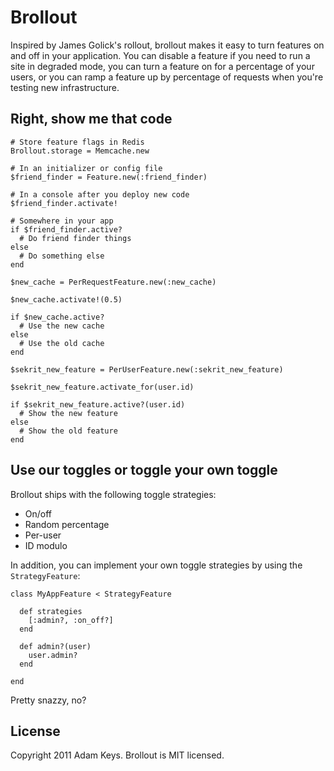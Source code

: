# Brollout

Inspired by James Golick's rollout, brollout makes it easy to turn features on
and off in your application. You can disable a feature if you need to run
a site in degraded mode, you can turn a feature on for a percentage of your
users, or you can ramp a feature up by percentage of requests when you're
testing new infrastructure.

## Right, show me that code

    # Store feature flags in Redis
    Brollout.storage = Memcache.new

    # In an initializer or config file
    $friend_finder = Feature.new(:friend_finder)

    # In a console after you deploy new code
    $friend_finder.activate!

    # Somewhere in your app
    if $friend_finder.active?
      # Do friend finder things
    else
      # Do something else
    end

    $new_cache = PerRequestFeature.new(:new_cache)

    $new_cache.activate!(0.5)

    if $new_cache.active?
      # Use the new cache
    else
      # Use the old cache
    end

    $sekrit_new_feature = PerUserFeature.new(:sekrit_new_feature)

    $sekrit_new_feature.activate_for(user.id)

    if $sekrit_new_feature.active?(user.id)
      # Show the new feature
    else
      # Show the old feature
    end

## Use our toggles or toggle your own toggle

Brollout ships with the following toggle strategies:

- On/off
- Random percentage
- Per-user
- ID modulo

In addition, you can implement your own toggle strategies by using the
`StrategyFeature`:

    class MyAppFeature < StrategyFeature

      def strategies
        [:admin?, :on_off?]
      end

      def admin?(user)
        user.admin?
      end

    end

Pretty snazzy, no?

## License

Copyright 2011 Adam Keys. Brollout is MIT licensed.
